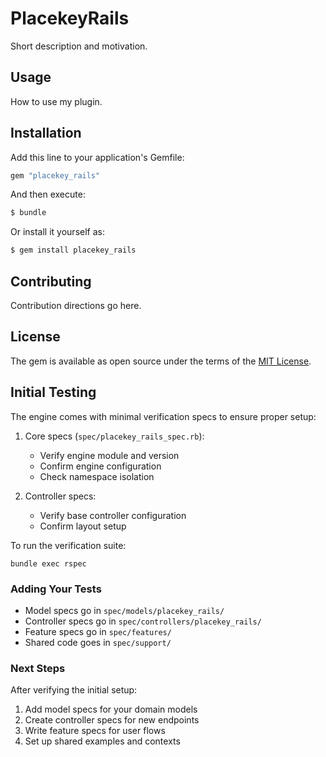 # PlacekeyRails
Short description and motivation.

## Usage
How to use my plugin.

## Installation
Add this line to your application's Gemfile:

```ruby
gem "placekey_rails"
```

And then execute:
```bash
$ bundle
```

Or install it yourself as:
```bash
$ gem install placekey_rails
```

## Contributing
Contribution directions go here.

## License
The gem is available as open source under the terms of the [MIT License](https://opensource.org/licenses/MIT).

## Initial Testing
The engine comes with minimal verification specs to ensure proper setup:

1. Core specs (`spec/placekey_rails_spec.rb`):
   - Verify engine module and version
   - Confirm engine configuration
   - Check namespace isolation

2. Controller specs:
   - Verify base controller configuration
   - Confirm layout setup

To run the verification suite:
```
bundle exec rspec
```

### Adding Your Tests
- Model specs go in `spec/models/placekey_rails/`
- Controller specs go in `spec/controllers/placekey_rails/`
- Feature specs go in `spec/features/`
- Shared code goes in `spec/support/`

### Next Steps
After verifying the initial setup:
1. Add model specs for your domain models
2. Create controller specs for new endpoints
3. Write feature specs for user flows
4. Set up shared examples and contexts
